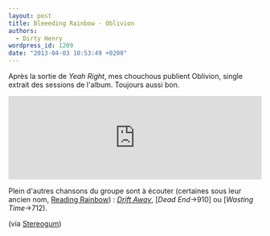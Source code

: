 ```yaml
---
layout: post
title: Bleeeding Rainbow - Oblivion
authors:
  - Dirty Henry
wordpress_id: 1209
date: "2013-04-03 10:53:49 +0200"
---
```


Après la sortie de _Yeah Right_, mes chouchous publient Oblivion, single extrait
des sessions de l'album. Toujours aussi bon.

<iframe width="100%" height="166" scrolling="no" frameborder="no" src="https://w.soundcloud.com/player/?url=http%3A%2F%2Fapi.soundcloud.com%2Ftracks%2F84847643"></iframe>

Plein d'autres chansons du groupe sont à écouter (certaines sous leur ancien
nom, [Reading Rainbow](728)) : [*Drift Away*](1133), [*Dead End*->910] ou
[_Wasting Time_->712).

(via [Stereogum](http://stereogum.com/1300722/bleeding-rainbow-oblivion/mp3s/))
